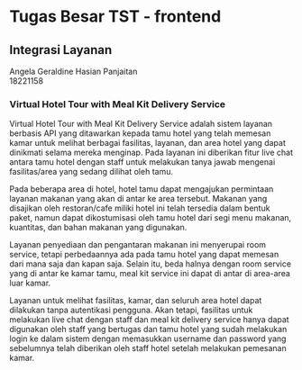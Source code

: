 # Tugas Besar TST - frontend
## Integrasi Layanan

Angela Geraldine Hasian Panjaitan <br>
18221158

### Virtual Hotel Tour with Meal Kit Delivery Service

Virtual Hotel Tour with Meal Kit Delivery Service adalah sistem layanan berbasis API yang ditawarkan kepada tamu hotel yang telah memesan kamar untuk melihat berbagai fasilitas, layanan, dan area hotel yang dapat dinikmati selama mereka menginap. Pada layanan ini diberikan fitur live chat antara tamu hotel dengan staff untuk melakukan tanya jawab mengenai fasilitas/area yang sedang dilihat oleh tamu. 


Pada beberapa area di hotel, hotel tamu dapat mengajukan permintaan layanan makanan yang akan di antar ke area tersebut. Makanan yang disajikan oleh restoran/cafe miliki hotel ini telah tersedia dalam bentuk paket, namun dapat dikostumisasi oleh tamu hotel dari segi menu makanan, kuantitas, dan bahan makanan yang digunakan. 


Layanan penyediaan dan pengantaran makanan ini menyerupai room service, tetapi perbedaannya ada pada tamu hotel yang dapat memesan dari mana saja dan kapan saja. Selain itu, beda halnya dengan room service yang di antar ke kamar tamu, meal kit service ini dapat di antar di area-area luar kamar.


Layanan untuk melihat fasilitas, kamar, dan seluruh area hotel dapat dilakukan tanpa autentikasi pengguna. Akan tetapi, fasilitas untuk melakukan live chat dengan staff dan meal kit delivery service hanya dapat digunakan oleh staff yang bertugas dan tamu hotel yang sudah melakukan login ke dalam sistem dengan memasukkan username dan password yang sebelumnya telah diberikan oleh staff hotel setelah melakukan pemesanan kamar.
